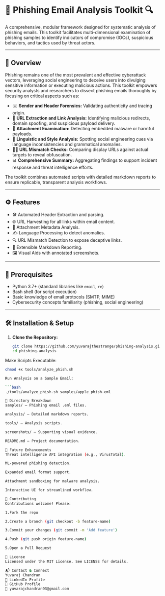 # 📧 Phishing Email Analysis Toolkit 🔍

A comprehensive, modular framework designed for systematic analysis of phishing emails. This toolkit facilitates multi-dimensional examination of phishing samples to identify indicators of compromise (IOCs), suspicious behaviors, and tactics used by threat actors.

---

## 🚀 Overview

Phishing remains one of the most prevalent and effective cyberattack vectors, leveraging social engineering to deceive users into divulging sensitive information or executing malicious actions. This toolkit empowers security analysts and researchers to dissect phishing emails thoroughly by focusing on critical aspects such as:

- ✉️ **Sender and Header Forensics:** Validating authenticity and tracing origin.
- 🔗 **URL Extraction and Link Analysis:** Identifying malicious redirects, domain spoofing, and suspicious payload delivery.
- 📎 **Attachment Examination:** Detecting embedded malware or harmful payloads.
- 📝 **Linguistic and Style Analysis:** Spotting social engineering cues via language inconsistencies and grammatical anomalies.
- 🕵️‍♂️ **URL Mismatch Checks:** Comparing display URLs against actual targets to reveal obfuscation.
- 📊 **Comprehensive Summary:** Aggregating findings to support incident response and threat intelligence efforts.

The toolkit combines automated scripts with detailed markdown reports to ensure replicable, transparent analysis workflows.

---

## ⚙️ Features

- 🛠️ Automated Header Extraction and parsing.
- 🌐 URL Harvesting for all links within email content.
- 📂 Attachment Metadata Analysis.
- ✍️ Language Processing to detect anomalies.
- 🔍 URL Mismatch Detection to expose deceptive links.
- 📄 Extensible Markdown Reporting.
- 🖼️ Visual Aids with annotated screenshots.

---

## 🧰 Prerequisites

- Python 3.7+ (standard libraries like `email`, `re`)
- Bash shell (for script execution)
- Basic knowledge of email protocols (SMTP, MIME)
- Cybersecurity concepts familiarity (phishing, social engineering)

---

## 🛠️ Installation & Setup

1. **Clone the Repository:**

   ```bash
   git clone https://github.com/yuvarajthestrange/phishing-analysis.git
   cd phishing-analysis

Make Scripts Executable:

   ```bash
   chmod +x tools/analyze_phish.sh

Run Analysis on a Sample Email:

   ```bash
   ./tools/analyze_phish.sh samples/apple_phish.eml

📂 Directory Breakdown
samples/ — Phishing email .eml files.

analysis/ — Detailed markdown reports.

tools/ — Analysis scripts.

screenshots/ — Supporting visual evidence.

README.md — Project documentation.

🔮 Future Enhancements
Threat intelligence API integration (e.g., VirusTotal).

ML-powered phishing detection.

Expanded email format support.

Attachment sandboxing for malware analysis.

Interactive UI for streamlined workflow.

🤝 Contributing
Contributions welcome! Please:

1.Fork the repo

2.Create a branch (git checkout -b feature-name)

3.Commit your changes (git commit -m 'Add feature')

4.Push (git push origin feature-name)

5.Open a Pull Request

📄 License
Licensed under the MIT License. See LICENSE for details.

📬 Contact & Connect
Yuvaraj Chandran
🔗 LinkedIn Profile
🐙 GitHub Profile
📧 yuvarajchandran93@gmail.com

